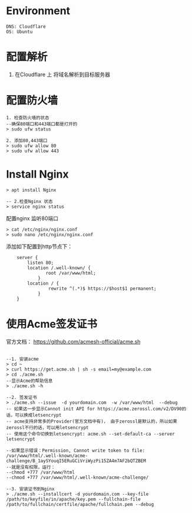 # Environment
```
DNS: Cloudflare
OS: Ubuntu
```


# 配置解析
1. 在Cloudflare 上 将域名解析到目标服务器

# 配置防火墙
```
1. 检查防火墙的状态
--确保80端口和443端口都是打开的
> sudo ufw status

2. 添加80,443端口
> sudo ufw allow 80
> sudo ufw allow 443
```

# Install Nginx
```1. 安装Nginx
> apt install Nginx

-- 2.检查Nginx 状态
> service nginx status
```

配置nginx 监听80端口

```
> cat /etc/nginx/nginx.conf
> sudo nano /etc/nginx/nginx.conf
```

添加如下配置到http节点下：
```
    server {
        listen 80;
        location /.well-known/ {
               root /var/www/html;
            }
        location / {
                rewrite ^(.*)$ https://$host$1 permanent;
            }
    }
```

# 使用Acme签发证书

官方文档： https://github.com/acmesh-official/acme.sh

```

--1. 安装acme
> cd ~
> curl https://get.acme.sh | sh -s email=my@example.com
> cd ./acme.sh
--显示Acme的帮助信息
> ./acme.sh -h

--2. 签发证书
> ./acme.sh --issue  -d yourdomain.com  -w /var/www/html  --debug
-- 如果这一步显示Cannot init API for https://acme.zerossl.com/v2/DV90的话，可以换成letsencrypt
-- acme支持非常多的Provider(官方文档中有)， 由于zerossl是默认的，所以如果zerossl不行的话，可以用letsencrypt
-- 使用这个命令切换到letsencrypt: acme.sh --set-default-ca --server letsencrypt

--如果显示错误：Permission, Cannot write token to file: /var/www/html/.well-known/acme-challenge/B_1aySYouqI5ERuGCiVriWyzPi15ZA4m7AF2bQTZBEM 
--就是没有权限，运行：
--chmod +777 /var/www/html
--chmod +777 /var/www/html/.well-known/acme-challenge/

--3. 安装证书到Nginx
> ./acme.sh --installcert -d yourdomain.com --key-file /path/to/keyfile/in/apache/key.pem --fullchain-file /path/to/fullchain/certfile/apache/fullchain.pem --debug


```
